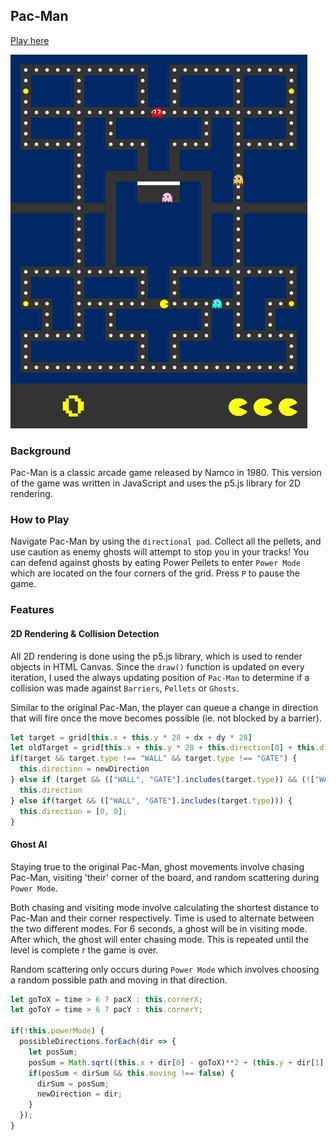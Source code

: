 ## Pac-Man

[Play here](http://www.ccincotti3.github.io/Pac-Man/)

![main](docs/pacman-play.png)

### Background

Pac-Man is a classic arcade game released by Namco in 1980. This version of the game was written in JavaScript and uses the p5.js library for 2D rendering.

### How to Play

Navigate Pac-Man by using the `directional pad`. Collect all the pellets, and use caution as enemy ghosts will attempt to stop you in your tracks! You can defend against ghosts by eating Power Pellets to enter `Power Mode` which are located on the four corners of the grid. Press `P` to pause the game.

### Features

#### 2D Rendering & Collision Detection
All 2D rendering is done using the p5.js library, which is used to render objects in HTML Canvas. Since the `draw()` function is updated on every iteration, I used the always updating position of `Pac-Man` to determine if a collision was made against `Barriers`, `Pellets` or `Ghosts`.

Similar to the original Pac-Man, the player can queue a change in direction that will fire once the move becomes possible (ie. not blocked by a barrier).

```javascript
let target = grid[this.x + this.y * 28 + dx + dy * 28]
let oldTarget = grid[this.x + this.y * 28 + this.direction[0] + this.direction[1] * 28]
if(target && target.type !== "WALL" && target.type !== "GATE") {
  this.direction = newDirection
} else if (target && (["WALL", "GATE"].includes(target.type)) && (!["WALL", "GATE"].includes(oldTarget.type))) {
  this.direction
} else if(target && (["WALL", "GATE"].includes(target.type))) {
  this.direction = [0, 0];
}
```

#### Ghost AI
Staying true to the original Pac-Man, ghost movements involve chasing Pac-Man, visiting 'their' corner of the board, and random scattering during `Power Mode`.

Both chasing and visiting mode involve calculating the shortest distance to Pac-Man and their corner respectively. Time is used to alternate between the two different modes. For 6 seconds, a ghost will be in visiting mode. After which, the ghost will enter chasing mode. This is repeated until the level is complete r the game is over.

Random scattering only occurs during `Power Mode` which involves choosing a random possible path and moving in that direction.

```javascript
let goToX = time > 6 ? pacX : this.cornerX;
let goToY = time > 6 ? pacY : this.cornerY;

if(!this.powerMode) {
  possibleDirections.forEach(dir => {
    let posSum;
    posSum = Math.sqrt((this.x + dir[0] - goToX)**2 + (this.y + dir[1] - goToY)**2)
    if(posSum < dirSum && this.moving !== false) {
      dirSum = posSum;
      newDirection = dir;
    }
  });
}
```
